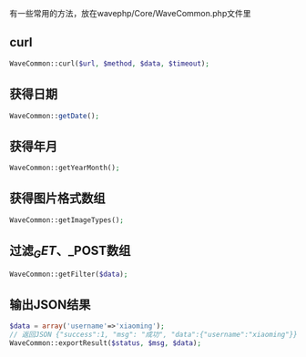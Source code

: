 <!--
author: 许萍
date: 2015-11-20
title: 公共方法
tags: 功能扩展
category: 功能扩展
status: publish
summary: Wavephp框架，轻量PHP框架，MVC分离，快速开发项目
-->

有一些常用的方法，放在wavephp/Core/WaveCommon.php文件里

## curl

```php
WaveCommon::curl($url, $method, $data, $timeout);
```

## 获得日期

```php
WaveCommon::getDate();
```

## 获得年月

```php
WaveCommon::getYearMonth();
```

## 获得图片格式数组

```php
WaveCommon::getImageTypes();
```

## 过滤$_GET、$_POST数组

```php
WaveCommon::getFilter($data);
```

## 输出JSON结果

```php
$data = array('username'=>'xiaoming');
// 返回JSON {"success":1, "msg": "成功", "data":{"username":"xiaoming"}}
WaveCommon::exportResult($status, $msg, $data); 
```
